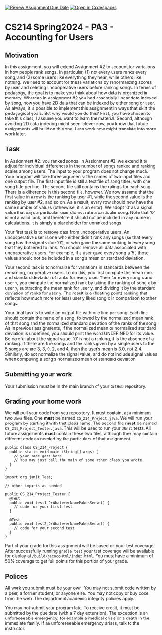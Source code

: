 [![Review Assignment Due Date](https://classroom.github.com/assets/deadline-readme-button-24ddc0f5d75046c5622901739e7c5dd533143b0c8e959d652212380cedb1ea36.svg)](https://classroom.github.com/a/GcPZVHXO)
[![Open in Codespaces](https://classroom.github.com/assets/launch-codespace-7f7980b617ed060a017424585567c406b6ee15c891e84e1186181d67ecf80aa0.svg)](https://classroom.github.com/open-in-codespaces?assignment_repo_id=13834629)
# CS214 Spring2024 - PA3 - Accounting for Users

## Motivation

In this assignment, you will extend Assignment #2 to account for variations in
how people rank songs. In particular, (1) not every users ranks every song,
and (2) some users like everything they hear, while others like nothing.
We need to account for these variations by renormalizing scores by user and
deleting uncooperative users before ranking songs. In terms of pedagogy,
the goal is to make you think about how data is organized in memory.
Whereas in Assignment #2 you had essentially linear data indexed by song,
now you have 2D data that can be indexed by either song or user.
As always, it is possible to implement this assignment in ways that skirt
the pedagogical goals. But why would you do this? First, you have chosen to
take this class, I assume you want to learn the material. Second,
although avoiding 2D data indexing might seem clever now, you know that
future assignments will build on this one. Less work now might translate
into more work later.

## Task

In Assignment #2, you ranked songs. In Assignment #3, we extend it to adjust
for individual differences in the number of songs ranked and ranking scales
among users. The input to your program does not change much. Your program will
take three arguments: the names of two input files and one output file. The
first input file is still a text file of song titles, with one song title per
line. The second file still contains the ratings for each song. There is
a difference in this second file, however. We now assume that the first value
in a row is the ranking by user #1, while the second value is the ranking by
user #2, and so on. As a result, every row should now have the same number of
values (otherwise, it is an error). We adopt ‘0’ as a signal value that says a
particular user did not rate a particular song. Note that ‘0’ is not a valid
rank, and therefore it should not be included in any numeric calculations. It
is simply a placeholder for unranked songs.

Your first task is to remove data
from uncooperative users. An uncooperative user is one who either didn't rank
any songs (so that every song has the signal value ‘0’), or who gave the same
ranking to every song that they bothered to rank. You should remove all data
associated with uncooperative users. For example, if a user gave every song
a ‘5’, those values should not be included in a song’s mean or standard
deviation.

Your second task is to normalize for variations in standards between the
remaining, cooperative users. To do this, you first compute the mean rank and
standard deviation of ranks for every user. Then for every song x and user y,
you compute the normalized rank by taking the ranking of song x by user y,
subtracting the mean rank for user y, and dividing it by the standard deviation
of ranks for user y. The result is a (floating point) ranking that reflects how
much more (or less) user y liked song x in comparison to other songs.

Your final task is to write an output file with one line per song. Each line
should contain the name of a song, followed by the normalized mean rank of that
song and the normalized standard deviation of the ranks of the song. As
in previous assignments, if the normalized mean or normalized standard
deviation is undefined, you should print the word UNDEFINED for its value.
Be careful about the signal value. ‘0’ is not a ranking, it is the absence
of a ranking. If there are five songs and the ranks given by a single users to
the 5 songs are are 3, 3, 0, 2, and 4, then the user’s mean is 3.0, not 2.4.
Similarly, do not normalize the signal value, and do not include signal
values when computing a song’s normalized mean or standard deviation

## Submitting your work

Your submission must be in the main branch of your `GitHub` repository.

## Grading your home work


We will pull your code from you repository. It must contain, at a minimum two
`Java` files. One **must** be named `CS_214_Project.java`. We will run your program by
starting it with that class name. The second file **must** be named
`CS_214_Project_Tester.java`. This will be used to run your `JUnit` tests. All future
assignments **must** contain these two files, although they may contain
different code as needed by the particulars of that assignment.

~~~~
public class CS_214_Project {
  public static void main (String[] args) {
    // your code goes here
    // You may just call the main of some other class you wrote.
  }
}
~~~~

~~~~
import org.junit.Test;

// other imports as needed

public CS_214_Project_Tester {
  @Test
  public void test1_OrWhateverNameMakesSense() {
    // code for your first test
  }

  @Test
  public void test2_OrWhateverNameMakesSense() {
    // code for your second test
  }
}
~~~~
Part of your grade for this assignment will be based on your test coverage. After successfully running `gradle test` your test coverage will be available for display at `/build/jacocoHtml/index.html`. You must have a minimum of 50% coverage to get full points for this portion of your grade.

## Polices

All work you submit must be your own. You may not submit code written by a
peer, a former student, or anyone else. You may not copy or buy code from the
web. The department academic integrity policies apply.

You may not submit your program late. To receive credit, it must be submitted by the due date (with a 7 day extension). The exception is an unforeseeable emergency, for example a medical crisis or a death in the immediate family. If an unforeseeable emergency arises, talk to the instructor.
